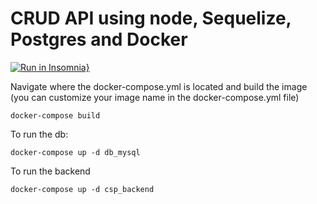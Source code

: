 # CRUD API using node, Sequelize, Postgres and  Docker

[![Run in Insomnia}](https://insomnia.rest/images/run.svg)](https://insomnia.rest/run/?label=CSP%20Collection&uri=https%3A%2F%2Fraw.githubusercontent.com%2FVonLisboa%2Fcsp-test-node%2Fmaster%2Fspecs%2Fcontatos.yaml)

Navigate where the docker-compose.yml is located and build the image (you can customize your image name in the docker-compose.yml file)
```
docker-compose build
```

To run the db:

```
docker-compose up -d db_mysql
```

To run the backend

```
docker-compose up -d csp_backend
```
